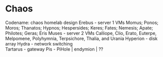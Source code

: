 # Chaos
Codename: chaos homelab design
Erebus - server 1
    VMs
    Momus; Ponos; Moros; Thanatos; Hypnos; Hespersides; Keres; Fates; Nemesis; Apate; Philotes; Geras; Eris
Muses - server 2
    VMs
    Calliope, Clio, Erato, Euterpe, Melpomene, Polyhymnia, Terpsichore, Thalia, and Urania
Hyperion - disk array
Hydra - network switching  
Tartarus - gateway 
Pis - PiHole | endymion | ??
